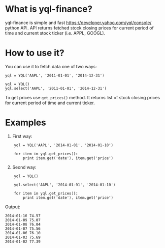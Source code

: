 What is yql-finance?
===========
yql-finance is simple and fast https://developer.yahoo.com/yql/console/ python API.
    API returns fetched stock closing prices for current period of time and current stock ticker (i.e. APPL, GOOGL).

How to use it?
==============
You can use it to fetch data one of two ways:

```yql = YQL('AAPL', '2011-01-01', '2014-12-31')```
```
yql = YQL()
yql.select('AAPL', '2011-01-01', '2014-12-31')
```

To get prices use `get_prices()` method. It returns list of stock closing prices for current period of time
and current ticker.

Examples
===============

1. First way:
```
    yql = YQL('AAPL', '2014-01-01', '2014-01-10')
    
    for item in yql.get_prices():
        print item.get('date'), item.get('price')
```
2. Seond way:
```
    yql = YQL()
    
    yql.select('AAPL', '2014-01-01', '2014-01-10')
    
    for item in yql.get_prices():
        print item.get('date'), item.get('price')
```
Output:
```
2014-01-10 74.57
2014-01-09 75.07
2014-01-08 76.04
2014-01-07 75.56
2014-01-06 76.10
2014-01-03 75.69
2014-01-02 77.39
```
